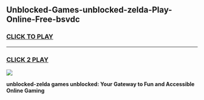 
## Unblocked-Games-unblocked-zelda-Play-Online-Free-bsvdc
<h3>
<a href="https://premium76.site?title=unblocked-zelda&ref=26A">CLICK TO PLAY</a></h3>
<hr>

<h3>
<a href="https://premium76.site?title=unblocked-zelda&ref=26A">CLICK 2 PLAY</a>
  
</h3>

<a href="https://premium76.site?title=unblocked-zelda&ref=26A"><img src="https://clearcache.store/games.png"></a>


**unblocked-zelda games unblocked: Your Gateway to Fun and Accessible Online Gaming**
